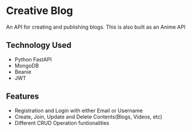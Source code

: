<h1>Creative Blog</h1>
<p>An API for creating and publishing blogs. This is also built as an Anime API</p>

<h2>Technology Used</h2>
<ul>
  <li>Python FastAPI</li>
  <li>MongoDB</li>
  <li>Beanie</li>
  <li>JWT</li>
</ul>

<h2>Features</h2>
<ul>
  <li>Registration and Login with either Email or Username</li>
  <li>Create, Join, Update and Delete Contents(Blogs, Videos, etc)</li>
  <li>Different CRUD Operation funtionalities</li>
</ul>

